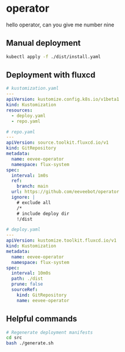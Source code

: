 # operator

hello operator, can you give me number nine

## Manual deployment

```bash
kubectl apply -f ./dist/install.yaml
```

## Deployment with fluxcd

```yaml
# kustomization.yaml
---
apiVersion: kustomize.config.k8s.io/v1beta1
kind: Kustomization
resources:
  - deploy.yaml
  - repo.yaml

# repo.yaml
---
apiVersion: source.toolkit.fluxcd.io/v1
kind: GitRepository
metadata:
  name: eevee-operator
  namespace: flux-system
spec:
  interval: 1m0s
  ref:
    branch: main
  url: https://github.com/eeveebot/operator
  ignore: |
    # exclude all
    /*
    # include deploy dir
    !/dist

# deploy.yaml
---
apiVersion: kustomize.toolkit.fluxcd.io/v1
kind: Kustomization
metadata:
  name: eevee-operator
  namespace: flux-system
spec:
  interval: 10m0s
  path: ./dist
  prune: false
  sourceRef:
    kind: GitRepository
    name: eevee-operator
```

## Helpful commands

```bash
# Regenerate deployment manifests
cd src
bash ./generate.sh
```
